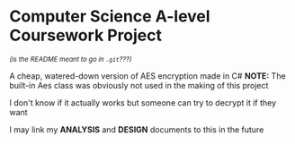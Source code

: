 # Computer Science A-level Coursework Project
<sub>*(is the README meant to go in `.git`???)*</sub>

A cheap, watered-down version of AES encryption made in C#
**NOTE:** The built-in Aes class was obviously not used in the making of this project

I don't know if it actually works but someone can try to decrypt it if they want

I may link my **ANALYSIS** and **DESIGN** documents to this in the future